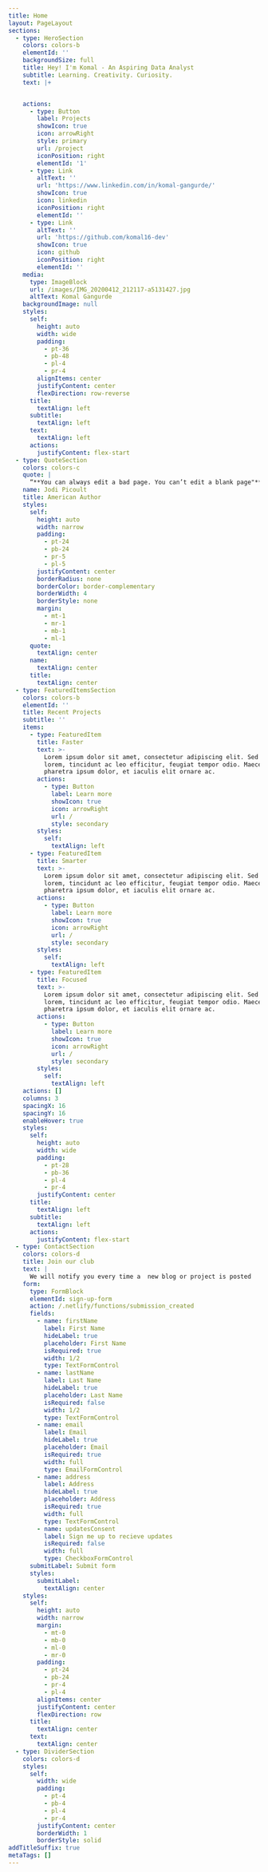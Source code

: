 ```yaml
---
title: Home
layout: PageLayout
sections:
  - type: HeroSection
    colors: colors-b
    elementId: ''
    backgroundSize: full
    title: Hey! I'm Komal - An Aspiring Data Analyst
    subtitle: Learning. Creativity. Curiosity.
    text: |+


    actions:
      - type: Button
        label: Projects
        showIcon: true
        icon: arrowRight
        style: primary
        url: /project
        iconPosition: right
        elementId: '1'
      - type: Link
        altText: ''
        url: 'https://www.linkedin.com/in/komal-gangurde/'
        showIcon: true
        icon: linkedin
        iconPosition: right
        elementId: ''
      - type: Link
        altText: ''
        url: 'https://github.com/komal16-dev'
        showIcon: true
        icon: github
        iconPosition: right
        elementId: ''
    media:
      type: ImageBlock
      url: /images/IMG_20200412_212117-a5131427.jpg
      altText: Komal Gangurde
    backgroundImage: null
    styles:
      self:
        height: auto
        width: wide
        padding:
          - pt-36
          - pb-48
          - pl-4
          - pr-4
        alignItems: center
        justifyContent: center
        flexDirection: row-reverse
      title:
        textAlign: left
      subtitle:
        textAlign: left
      text:
        textAlign: left
      actions:
        justifyContent: flex-start
  - type: QuoteSection
    colors: colors-c
    quote: |
      “**You can always edit a bad page. You can’t edit a blank page"**
    name: Jodi Picoult
    title: American Author
    styles:
      self:
        height: auto
        width: narrow
        padding:
          - pt-24
          - pb-24
          - pr-5
          - pl-5
        justifyContent: center
        borderRadius: none
        borderColor: border-complementary
        borderWidth: 4
        borderStyle: none
        margin:
          - mt-1
          - mr-1
          - mb-1
          - ml-1
      quote:
        textAlign: center
      name:
        textAlign: center
      title:
        textAlign: center
  - type: FeaturedItemsSection
    colors: colors-b
    elementId: ''
    title: Recent Projects
    subtitle: ''
    items:
      - type: FeaturedItem
        title: Faster
        text: >-
          Lorem ipsum dolor sit amet, consectetur adipiscing elit. Sed ante
          lorem, tincidunt ac leo efficitur, feugiat tempor odio. Maecenas
          pharetra ipsum dolor, et iaculis elit ornare ac.
        actions:
          - type: Button
            label: Learn more
            showIcon: true
            icon: arrowRight
            url: /
            style: secondary
        styles:
          self:
            textAlign: left
      - type: FeaturedItem
        title: Smarter
        text: >-
          Lorem ipsum dolor sit amet, consectetur adipiscing elit. Sed ante
          lorem, tincidunt ac leo efficitur, feugiat tempor odio. Maecenas
          pharetra ipsum dolor, et iaculis elit ornare ac.
        actions:
          - type: Button
            label: Learn more
            showIcon: true
            icon: arrowRight
            url: /
            style: secondary
        styles:
          self:
            textAlign: left
      - type: FeaturedItem
        title: Focused
        text: >-
          Lorem ipsum dolor sit amet, consectetur adipiscing elit. Sed ante
          lorem, tincidunt ac leo efficitur, feugiat tempor odio. Maecenas
          pharetra ipsum dolor, et iaculis elit ornare ac.
        actions:
          - type: Button
            label: Learn more
            showIcon: true
            icon: arrowRight
            url: /
            style: secondary
        styles:
          self:
            textAlign: left
    actions: []
    columns: 3
    spacingX: 16
    spacingY: 16
    enableHover: true
    styles:
      self:
        height: auto
        width: wide
        padding:
          - pt-28
          - pb-36
          - pl-4
          - pr-4
        justifyContent: center
      title:
        textAlign: left
      subtitle:
        textAlign: left
      actions:
        justifyContent: flex-start
  - type: ContactSection
    colors: colors-d
    title: Join our club
    text: |
      We will notify you every time a  new blog or project is posted
    form:
      type: FormBlock
      elementId: sign-up-form
      action: /.netlify/functions/submission_created
      fields:
        - name: firstName
          label: First Name
          hideLabel: true
          placeholder: First Name
          isRequired: true
          width: 1/2
          type: TextFormControl
        - name: lastName
          label: Last Name
          hideLabel: true
          placeholder: Last Name
          isRequired: false
          width: 1/2
          type: TextFormControl
        - name: email
          label: Email
          hideLabel: true
          placeholder: Email
          isRequired: true
          width: full
          type: EmailFormControl
        - name: address
          label: Address
          hideLabel: true
          placeholder: Address
          isRequired: true
          width: full
          type: TextFormControl
        - name: updatesConsent
          label: Sign me up to recieve updates
          isRequired: false
          width: full
          type: CheckboxFormControl
      submitLabel: Submit form
      styles:
        submitLabel:
          textAlign: center
    styles:
      self:
        height: auto
        width: narrow
        margin:
          - mt-0
          - mb-0
          - ml-0
          - mr-0
        padding:
          - pt-24
          - pb-24
          - pr-4
          - pl-4
        alignItems: center
        justifyContent: center
        flexDirection: row
      title:
        textAlign: center
      text:
        textAlign: center
  - type: DividerSection
    colors: colors-d
    styles:
      self:
        width: wide
        padding:
          - pt-4
          - pb-4
          - pl-4
          - pr-4
        justifyContent: center
        borderWidth: 1
        borderStyle: solid
addTitleSuffix: true
metaTags: []
---
```

